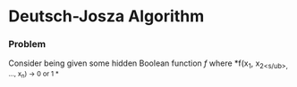 <h1> Deutsch-Josza Algorithm </h1>

<h3>Problem</h3>
  
Consider being given some hidden Boolean function *f* where *f(x<sub>1</sub>, x<sub>2<s/ub>, ..., x<sub>n</sub>) $\rightarrow$ 0 or 1 *
